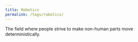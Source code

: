 ```yaml
---
title: Robotics
permalink: /tags/robotics/
---
```


The field where people strive to make non-human parts move deterministically.
